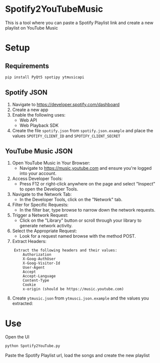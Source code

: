 # Spotify2YouTubeMusic
This is a tool where you can paste a Spotify Playlist link and create a new playlist on YouTube Music

# Setup

## Requirements
```bash
pip install PyQt5 spotipy ytmusicapi
```
## Spotify JSON
1. Navigate to https://developer.spotify.com/dashboard
2. Create a new app
3. Enable the following uses:
    * Web API
    * Web Playback SDK
4. Create the file `spotify.json` from `spotify.json.example` and place the values `SPOTIFY_CLIENT_ID` and `SPOTIFY_CLIENT_SECRET` 

## YouTube Music JSON
1. Open YouTube Music in Your Browser:
    * Navigate to https://music.youtube.com and ensure you're logged into your account.
2. Access Developer Tools:
    * Press F12 or right-click anywhere on the page and select "Inspect" to open the Developer Tools.
3. Navigate to the Network Tab:
    * In the Developer Tools, click on the "Network" tab.
4. Filter for Specific Requests:
    * In the filter bar, type browse to narrow down the network requests.
5. Trigger a Network Request:
    * Click on the "Library" button or scroll through your library to generate network activity.
6. Select the Appropriate Request:
    * Look for a request named browse with the method POST.
7. Extract Headers:
```
    Extract the following headers and their values:
        Authorization
        X-Goog-AuthUser
        X-Goog-Visitor-Id
        User-Agent
        Accept
        Accept-Language
        Content-Type
        Cookie
        x-origin (should be https://music.youtube.com)
```
8. Create `ytmusic.json` from `ytmusci.json.example` and the values you extracted:

# Use
Open the UI
```bash
python Spotify2YouTube.py
```
Paste the Spotify Playlist url, load the songs and create the new playlist